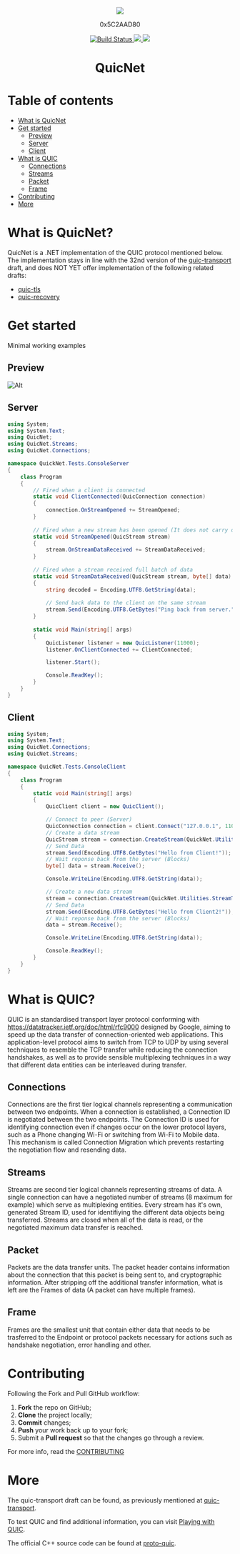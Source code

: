 <p align="center">
    <img src="https://i.imgur.com/r3nH7de.png"></img>
</p>
<p align="center">
    0x5C2AAD80
</p>
<p align="center">
    <a href="https://travis-ci.org/Vect0rZ/Quic.NET">
        <img src="https://travis-ci.org/Vect0rZ/Quic.NET.svg?branch=master" alt="Build Status">
    </a>
    <a href="https://semver.org/">
        <img src="https://img.shields.io/badge/semver-2.0.0-blue.svg">
    </a>
    <img src="https://img.shields.io/badge/version-0.2.0 alpha-green.svg">
</p>
<h1 align="center"> QuicNet

# Table of contents
   - [What is QuicNet](#what-is-quicnet)
   - [Get started](#get-started)
      * [Preview](#preview)
      * [Server](#server)
      * [Client](#client)
   - [What is QUIC](#what-is-quic)
      * [Connections](#connections)
      * [Streams](#streams)
      * [Packet](#packet)
      * [Frame](#frame)
   - [Contributing](#contributing)
   - [More](#more)

# What is QuicNet?

QuicNet is a .NET implementation of the QUIC protocol mentioned below.
The implementation stays in line with the 32nd version of the [quic-transport](https://datatracker.ietf.org/doc/draft-ietf-quic-transport/?include_text=1) draft,
and does NOT YET offer implementation of the following related drafts:

* [quic-tls](https://datatracker.ietf.org/doc/draft-ietf-quic-tls/?include_text=1)
* [quic-recovery](https://datatracker.ietf.org/doc/draft-ietf-quic-recovery/?include_text=1)

# Get started
Minimal working examples

## Preview

![Alt](https://media.giphy.com/media/9PgwY6Wy8HtjtxoMAt/giphy.gif)

## Server
```csharp
using System;
using System.Text;
using QuicNet;
using QuicNet.Streams;
using QuicNet.Connections;

namespace QuickNet.Tests.ConsoleServer
{
    class Program
    {
        // Fired when a client is connected
        static void ClientConnected(QuicConnection connection)
        {
            connection.OnStreamOpened += StreamOpened;
        }
        
        // Fired when a new stream has been opened (It does not carry data with it)
        static void StreamOpened(QuicStream stream)
        {
            stream.OnStreamDataReceived += StreamDataReceived;
        }
        
        // Fired when a stream received full batch of data
        static void StreamDataReceived(QuicStream stream, byte[] data)
        {
            string decoded = Encoding.UTF8.GetString(data);
            
            // Send back data to the client on the same stream
            stream.Send(Encoding.UTF8.GetBytes("Ping back from server."));
        }
        
        static void Main(string[] args)
        {
            QuicListener listener = new QuicListener(11000);
            listener.OnClientConnected += ClientConnected;

            listener.Start();

            Console.ReadKey();
        }
    }
}
```

## Client
```csharp
using System;
using System.Text;
using QuicNet.Connections;
using QuicNet.Streams;

namespace QuicNet.Tests.ConsoleClient
{
    class Program
    {
        static void Main(string[] args)
        {
            QuicClient client = new QuicClient();

            // Connect to peer (Server)
            QuicConnection connection = client.Connect("127.0.0.1", 11000);
            // Create a data stream
            QuicStream stream = connection.CreateStream(QuickNet.Utilities.StreamType.ClientBidirectional);
            // Send Data
            stream.Send(Encoding.UTF8.GetBytes("Hello from Client!"));   
            // Wait reponse back from the server (Blocks)
            byte[] data = stream.Receive();

            Console.WriteLine(Encoding.UTF8.GetString(data));

            // Create a new data stream
            stream = connection.CreateStream(QuickNet.Utilities.StreamType.ClientBidirectional);
            // Send Data
            stream.Send(Encoding.UTF8.GetBytes("Hello from Client2!"));
            // Wait reponse back from the server (Blocks)
            data = stream.Receive();

            Console.WriteLine(Encoding.UTF8.GetString(data));

            Console.ReadKey();
        }
    }
}

```

# What is QUIC?

QUIC is an standardised transport layer protocol conforming with https://datatracker.ietf.org/doc/html/rfc9000 designed by Google, aiming to speed up the data transfer of connection-oriented web applications.
This application-level protocol aims to switch from TCP to UDP by using several techniques to resemble the TCP transfer while reducing the connection handshakes,
as well as to provide sensible multiplexing techniques in a way that different data entities can be interleaved during transfer.

## Connections
Connections are the first tier logical channels representing a communication between two endpoints. When a connection is established, a Connection ID is negotiated between the two endpoints. The Connection ID is used for identifying connection even if changes occur on the lower protocol layers, such as a Phone changing Wi-Fi or switching from Wi-Fi to Mobile data. This mechanism is called Connection Migration which prevents restarting the negotiation flow and resending data.

## Streams
Streams are second tier logical channels representing streams of data. A single connection can have a negotiated number of streams (8 maximum for example) which serve as multiplexing entities. Every stream has it's own, generated Stream ID, used for identifiying the different data objects being transferred. Streams are closed when all of the data is read, or the negotiated maximum data transfer is reached.

## Packet
Packets are the data transfer units. The packet header contains information about the connection that this packet is being sent to, and cryptographic information. After stripping off the additional transfer information, what is left are the Frames of data (A packet can have multiple frames).

## Frame
Frames are the smallest unit that contain either data that needs to be trasferred to the Endpoint or protocol packets necessary for actions such as handshake negotiation, error handling and other.

# Contributing

Following the Fork and Pull GitHub workflow:

  1. **Fork** the repo on GitHub;
  2. **Clone** the project locally;
  3. **Commit** changes;
  4. **Push** your work back up to your fork;
  5. Submit a **Pull request** so that the changes go through a review.

For more info, read the [CONTRIBUTING](https://github.com/Vect0rZ/Quic.NET/blob/master/CONTRIBUTING.md)

# More

The quic-transport draft can be found, as previously mentioned at [quic-transport](https://datatracker.ietf.org/doc/draft-ietf-quic-transport/?include_text=1).

To test QUIC and find additional information, you can visit [Playing with QUIC](https://www.chromium.org/quic/playing-with-quic).

The official C++ source code can be found at [proto-quic](https://github.com/google/proto-quic).
